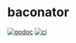 # baconator

[![godoc](https://godoc.org/github.com/WillAbides/baconator?status.svg)](https://godoc.org/github.com/WillAbides/baconator)
[![ci](https://github.com/WillAbides/baconator/workflows/ci/badge.svg?branch=main&event=push)](https://github.com/WillAbides/baconator/actions?query=workflow%3Aci+branch%3Amaster+event%3Apush)
